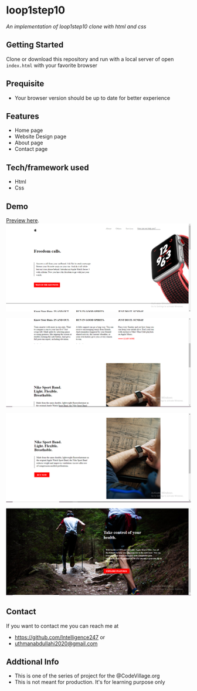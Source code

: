 # loop1step10
*An implementation of loop1step10 clone with html and css*
## Getting Started
Clone or download this repository and run with a local server of open `index.html` with your favorite browser
## Prequisite
- Your browser version should be up to date for better experience
## Features
- Home page
- Website Design page
- About page
- Contact page
## Tech/framework used
- Html
- Css
## Demo
[Preview here](https://rawcdn.githack.com/Intelligence247/loop1step10/0d0b719c5ae03ec83b4ba4e1b09b9731465daa4d/index.html).
![screenshot](/media/sketch1.png)

![screenshot](/media/sketch2.png)

![screenshot](/media/sketch3.png)

![screenshot](/media/sketch4.png)
## Contact
If you want to contact me you can reach me at
- https://github.com/Intelligence247 or
- uthmanabdullahi2020@gmail.com
## Addtional Info
- This is one of the series of project for the @CodeVillage.org
- This is not meant for production. It's for learning purpose only
